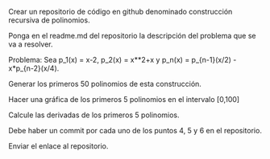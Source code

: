 Crear un repositorio de código en github denominado construcción recursiva de polinomios.

Ponga en el readme.md del repositorio la descripción del problema que se va a resolver.

Problema: Sea p_1(x) = x-2, p_2(x) = x**2+x y p_n(x) = p_{n-1}(x/2) - x*p_{n-2}(x/4).

Generar los primeros 50 polinomios de esta construcción.

Hacer una gráfica de los primeros 5 polinomios en el intervalo [0,100]

Calcule las derivadas de los primeros 5 polinomios.

Debe haber un commit por cada uno de los puntos 4, 5 y 6 en el repositorio.

Enviar el enlace al repositorio.
